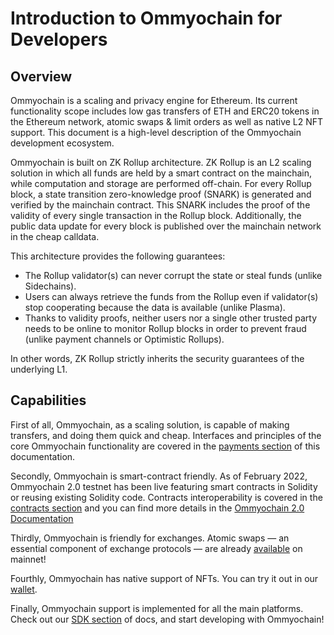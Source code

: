 # Introduction to Ommyochain for Developers

## Overview

Ommyochain is a scaling and privacy engine for Ethereum. Its current functionality scope includes low gas transfers of ETH
and ERC20 tokens in the Ethereum network, atomic swaps & limit orders as well as native L2 NFT support. This document is
a high-level description of the Ommyochain development ecosystem.

Ommyochain is built on ZK Rollup architecture. ZK Rollup is an L2 scaling solution in which all funds are held by a smart
contract on the mainchain, while computation and storage are performed off-chain. For every Rollup block, a state
transition zero-knowledge proof (SNARK) is generated and verified by the mainchain contract. This SNARK includes the
proof of the validity of every single transaction in the Rollup block. Additionally, the public data update for every
block is published over the mainchain network in the cheap calldata.

This architecture provides the following guarantees:

- The Rollup validator(s) can never corrupt the state or steal funds (unlike Sidechains).
- Users can always retrieve the funds from the Rollup even if validator(s) stop cooperating because the data is
  available (unlike Plasma).
- Thanks to validity proofs, neither users nor a single other trusted party needs to be online to monitor Rollup blocks
  in order to prevent fraud (unlike payment channels or Optimistic Rollups).

In other words, ZK Rollup strictly inherits the security guarantees of the underlying L1.

## Capabilities

First of all, Ommyochain, as a scaling solution, is capable of making transfers, and doing them quick and cheap. Interfaces
and principles of the core Ommyochain functionality are covered in the [payments section](/dev/payments) of this
documentation.

Secondly, Ommyochain is smart-contract friendly. As of February 2022, Ommyochain 2.0 testnet has been live featuring smart contracts in Solidity or reusing existing Solidity code. Contracts interoperability is covered
in the [contracts section](/dev/contracts) and you can find more details in the [Ommyochain 2.0 Documentation](https://v2-docs.ommyochain.io/dev/)

Thirdly, Ommyochain is friendly for exchanges. Atomic swaps — an essential component of exchange protocols — are already
[available](/dev/contracts) on mainnet!

Fourthly, Ommyochain has native support of NFTs. You can try it out in our [wallet](https://wallet.ommyochain.io/).

Finally, Ommyochain support is implemented for all the main platforms. Check out our [SDK section](/api/sdk) of docs, and
start developing with Ommyochain!